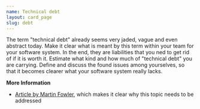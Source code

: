 ```yaml
---
name: Technical debt
layout: card_page
slug: debt
---
```

The term "technical debt" already seems very jaded, vague and even abstract today. Make it clear what is meant by this term within your team for your software system. In the end, they are liabilities that you ned to get rid of if it is worth it. Estimate what kind and how much of "technical debt" you are carrying. Define and discuss the found issues among yourselves, so that it becomes clearer what your software system really lacks.

**More Information**

* [Article by Martin Fowler](https://martinfowler.com/articles/is-quality-worth-cost.html), which makes it clear why this topic needs to be addressed

